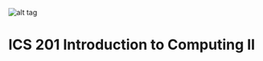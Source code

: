 ![alt tag](http://www.kfupm.edu.sa/Main_web/images1/logo.png)
# ICS 201 Introduction to Computing II
